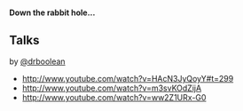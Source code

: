 #### Down the rabbit hole...
##  Talks

by [@drboolean](http://twitter.com/drboolean)

- http://www.youtube.com/watch?v=HAcN3JyQoyY#t=299
- http://www.youtube.com/watch?v=m3svKOdZijA
- http://www.youtube.com/watch?v=ww2Z1URx-G0